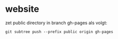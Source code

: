 # website

zet public directory in branch gh-pages als volgt:

    git subtree push --prefix public origin gh-pages